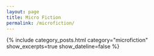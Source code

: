 ```yaml
---
layout: page
title: Micro Fiction
permalink: /microfiction/
---
```

{% include category_posts.html category="microfiction" show_excerpts=true show_dateline=false %}